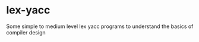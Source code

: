 # lex-yacc
Some simple to medium level lex yacc programs to understand the basics of compiler design
